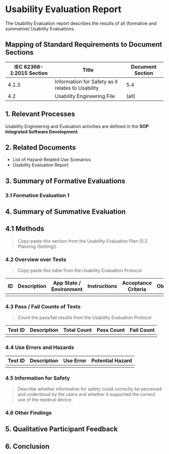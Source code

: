 # Usability Evaluation Report

The Usability Evaluation report describes the results of all (formative and summative) Usability Evaluations.

## Mapping of Standard Requirements to Document Sections

| IEC 62366-1:2015 Section | Title                                             | Document Section |
|--------------------------|---------------------------------------------------|------------------|
| 4.1.3                    | Information for Safety as it relates to Usability | 5.4              |
| 4.2                      | Usability Engineering File                        | (all)            |

## 1. Relevant Processes

Usability Engineering and Evaluation activities are defined in the **SOP Integrated Software Development**.

## 2. Related Documents

 * List of Hazard-Related Use Scenarios
 * Usability Evaluation Report

## 3. Summary of Formative Evaluations

### 3.1 Formative Evaluation 1

## 4. Summary of Summative Evaluation

## 4.1 Methods

> Copy-paste this section from the Usability Evaluation Plan (5.2 Planning (Setting)).

### 4.2 Overview over Tests

> Copy-paste this table from the Usability Evaluation Protocol.

| ID | Description | App State / Environment | Instructions | Acceptance Criteria | Observations | Hazards encountered |
|----|-------------|-------------------------|--------------|---------------------|--------------|---------------------|
|    |             |                         |              |                     |              |                     |

### 4.3 Pass / Fail Counts of Tests

> Count the pass/fail results from the Usability Evaluation Protocol

| Test ID | Description | Total Count | Pass Count | Fail Count |
|---------|-------------|-------------|------------|------------|
|         |             |             |            |            |

### 4.4 Use Errors and Hazards

| Test ID | Description | Use Error | Potential Hazard |
|---------|-------------|-----------|------------------|
|         |             |           |                  |

### 4.5 Information for Safety

> Describe whether information for safety could correctly be perceived and understood by the users and
> whether it supported the correct use of the medical device.

### 4.6 Other Findings

## 5. Qualitative Participant Feedback

## 6. Conclusion
